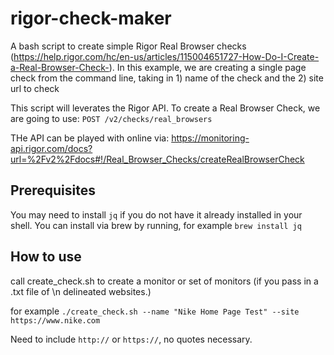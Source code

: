 # rigor-check-maker
A bash script to create simple Rigor Real Browser checks (https://help.rigor.com/hc/en-us/articles/115004651727-How-Do-I-Create-a-Real-Browser-Check-). In this example, we are creating a single page check from the command line, taking in 1) name of the check and the 2) site url to check

This script will leverates the Rigor API. To create a Real Browser Check, we are going to use: `POST /v2/checks/real_browsers`

THe API can be played with online via: 
https://monitoring-api.rigor.com/docs?url=%2Fv2%2Fdocs#!/Real_Browser_Checks/createRealBrowserCheck

## Prerequisites
You may need to install `jq` if you do not have it already installed in your shell. You can install via brew by running, for example `brew install jq`

## How to use
call create_check.sh to create a monitor or set of monitors (if you pass in a .txt file of \n delineated websites.)

for example `./create_check.sh --name "Nike Home Page Test" --site https://www.nike.com`

Need to include `http://` or `https://`, no quotes necessary.

